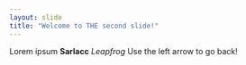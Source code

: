```yaml
---
layout: slide
title: "Welcome to THE second slide!"
---
```

Lorem ipsum **Sarlacc** *Leapfrog*
Use the left arrow to go back!
